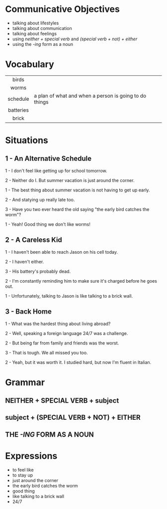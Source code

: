 # Communicative Objectives
- talking about lifestyles
- talking about communication
- talking about feelings
- using *neither + special verb* and *(special verb + not) + either*
- using the *-ing* form as a noun


# Vocabulary
|||
|:---:|---|
| birds |  |
| worms |  |
| schedule | a plan of what and when a person is going to do things |
| batteries |  |
| brick |  |


# Situations
## 1 - An Alternative Schedule
1 - I don't feel like getting up for school tomorrow.

2 - Neither do I. But summer vacation is just around the corner.

1 - The best thing about summer vacation is not having to get up early.

2 - And statying up really late too.

3 - Have you two ever heard the old saying "the early bird catches the worm"?

1 - Yeah! Good thing we don't like worms!

## 2 - A Careless Kid
1 - I haven't been able to reach Jason on his cell today.

2 - I haven't either.

3 - His battery's probably dead.

2 - I'm constantly reminding him to make sure it's charged before he goes out.

1 - Unfortunately, talking to Jason is like talking to a brick wall.

## 3 - Back Home
1 - What was the hardest thing about living abroad?

2 - Well, speaking a foreign language 24/7 was a challenge.

2 - But being far from family and friends was the worst.

3 - That is tough. We all missed you too.

2 - Yeah, but it was worth it. I studied hard, but now I'm fluent in Italian.


# Grammar
## NEITHER + SPECIAL VERB + subject
## subject + (SPECIAL VERB + NOT) + EITHER

## THE *-ING* FORM AS A NOUN


# Expressions
- to feel like
- to stay up
- just around the corner
- the early bird catches the worm
- good thing
- like talking to a brick wall
- 24/7
